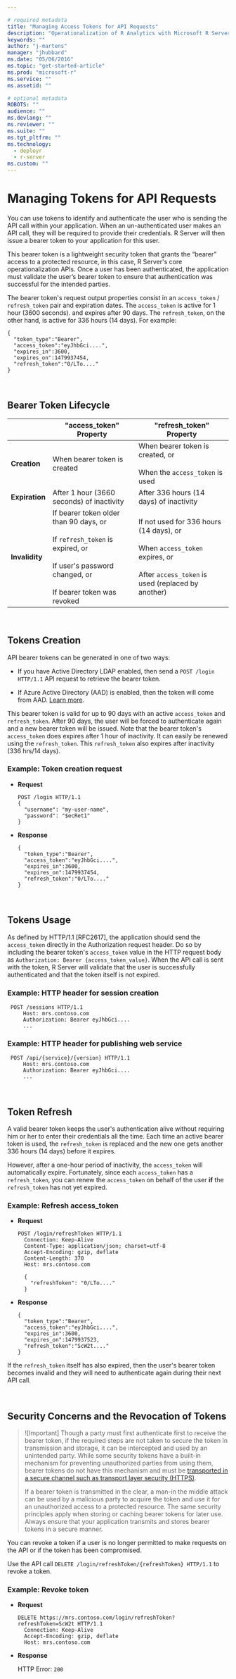 ```yaml
---

# required metadata
title: "Managing Access Tokens for API Requests"
description: "Operationalization of R Analytics with Microsoft R Server"
keywords: ""
author: "j-martens"
manager: "jhubbard"
ms.date: "05/06/2016"
ms.topic: "get-started-article"
ms.prod: "microsoft-r"
ms.service: ""
ms.assetid: ""

# optional metadata
ROBOTS: ""
audience: ""
ms.devlang: ""
ms.reviewer: ""
ms.suite: ""
ms.tgt_pltfrm: ""
ms.technology: 
  - deployr
  - r-server
ms.custom: ""
---
```


# Managing Tokens for API Requests

You can use tokens to identify and authenticate the user who is sending the API call within your application. When an un-authenticated user makes an API call, they will be required to provide their credentials. R Server will then issue a bearer token to your application for this user. 

This bearer token is a lightweight security token that grants the “bearer” access to a protected resource, in this case, R Server's core operationalization APIs. Once a user has been authenticated, the application must validate the user’s bearer token to ensure that authentication was successful for the intended parties.

The bearer token's request output properties consist in an `access_token` / `refresh_token` pair and expiration dates. The `access_token` is active for 1 hour (3600 seconds). and expires after 90 days. The `refresh_token`, on the other hand, is active for 336 hours (14 days).  For example:

```
{
  "token_type":"Bearer",
  "access_token":"eyJhbGci....",
  "expires_in":3600,
  "expires_on":1479937454,
  "refresh_token":"0/LTo...."
}
```

<br>


## Bearer Token Lifecycle


||"access_token" Property|"refresh_token" Property|
|---|----|-----|
|**Creation**|When bearer token is created|When bearer token is created, or<br><br>When the `access_token` is used|
|**Expiration**|After 1 hour (3660 seconds) of inactivity|After 336 hours (14 days) of inactivity|
|**Invalidity**|If bearer token older than 90 days, or<br><br>If `refresh_token` is expired, or<br><br>If user's password changed, or<br><br>If bearer token was revoked|If not used for 336 hours (14 days), or<br><br>When `access_token` expires, or<br><br>After `access_token` is used (replaced by another)|

<br>

## Tokens Creation

API bearer tokens can be generated in one of two ways:
+ If you have Active Directory LDAP enabled, then send a `POST /login HTTP/1.1` API request to retrieve the bearer token.

+ If Azure Active Directory (AAD) is enabled, then the token will come from AAD. [Learn more](https://docs.microsoft.com/en-us/azure/active-directory/active-directory-authentication-scenarios). 


This bearer token is valid for up to 90 days with an active `access_token` and `refresh_token`. After 90 days, the user will be forced to authenticate again and a new bearer token will be issued.  Note that the bearer token's `access_token` does expires after 1 hour of inactivity. It can easily be renewed using the `refresh_token`. This `refresh_token` also expires after inactivity (336 hrs/14 days). 


### Example: Token creation request 

+ **Request**
  ```
  POST /login HTTP/1.1
  {
    "username": "my-user-name",
    "password": "$ecRet1"
  }
  ```

+ **Response**
  ```
  {
    "token_type":"Bearer",
    "access_token":"eyJhbGci....",
    "expires_in":3600,
    "expires_on":1479937454,
    "refresh_token":"0/LTo...."
  }
  ```

<br>

## Tokens Usage

As defined by HTTP/1.1 [RFC2617], the application should send the `access_token` directly in the Authorization request header. Do so by including the bearer token's `access_token` value in the HTTP request body as `Authorization: Bearer {access_token_value}`. When the API call is sent with the token, R Server will validate that the user is successfully authenticated and that the token itself is not expired.

### Example: HTTP header for session creation

```
 POST /sessions HTTP/1.1
     Host: mrs.contoso.com
     Authorization: Bearer eyJhbGci....
     ...
```

### Example: HTTP header for publishing web service
```
 POST /api/{service}/{version} HTTP/1.1
     Host: mrs.contoso.com
     Authorization: Bearer eyJhbGci....
     ...
```

<br>

## Token Refresh

A valid bearer token keeps the user's authentication alive without requiring him or her to enter their credentials all the time.  Each time an active bearer token is used, the `refresh_token` is replaced and the new one gets another 336 hours (14 days) before it expires. 
 
However, after a one-hour period of inactivity, the `access_token` will automatically expire. Fortunately, since each `access_token` has a `refresh_token`, you can renew the `access_token` on behalf of the user **if** the `refresh_token` has not yet expired. 

### Example: Refresh access_token

+ **Request**
  ```
  POST /login/refreshToken HTTP/1.1
    Connection: Keep-Alive
    Content-Type: application/json; charset=utf-8
    Accept-Encoding: gzip, deflate
    Content-Length: 370
    Host: mrs.contoso.com
 
    {
      "refreshToken": "0/LTo...."
    }
  ```

+ **Response**
  ```
  {
    "token_type":"Bearer",
    "access_token":"eyJhbGci....",
    "expires_in":3600,
    "expires_on":1479937523,
    "refresh_token":"ScW2t...."
  }
  ```

If the `refresh_token` itself has also expired, then the user's bearer token becomes invalid and they will need to authenticate again during their next API call. 

<br>

## Security Concerns and the Revocation of Tokens

>![Important]
>Though a party must first authenticate first to receive the bearer token, if the required steps are not taken to secure the token in transmission and storage, it can be intercepted and used by an unintended party. While some security tokens have a built-in mechanism for preventing unauthorized parties from using them, bearer tokens do not have this mechanism and must be [transported in a secure channel such as transport layer security (HTTPS)](security-https.md). 
>
>If a bearer token is transmitted in the clear, a man-in the middle attack can be used by a malicious party to acquire the token and use it for an unauthorized access to a protected resource. The same security principles apply when storing or caching bearer tokens for later use. Always ensure that your application transmits and stores bearer tokens in a secure manner. 

You can revoke a token if a user is no longer permitted to make requests on the API or if the token has been compromised.

Use the API call `DELETE /login/refreshToken/{refreshToken} HTTP/1.1` to revoke a token.

### Example: Revoke token

+ **Request**
  ```
  DELETE https://mrs.contoso.com/login/refreshToken?refreshToken=ScW2t HTTP/1.1
    Connection: Keep-Alive
    Accept-Encoding: gzip, deflate
    Host: mrs.contoso.com
  ```

+ **Response**

  HTTP Error: `200`
